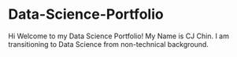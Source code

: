 # Data-Science-Portfolio

Hi Welcome to my Data Science Portfolio! 
My Name is CJ Chin. I am transitioning to Data Science from non-technical background.

